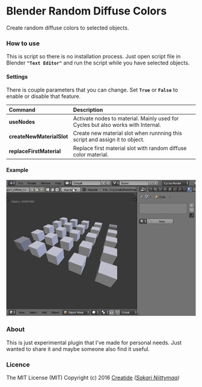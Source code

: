 Blender Random Diffuse Colors
=============================

Create random diffuse colors to selected objects.

### How to use

This is script so there is no installation process. Just open script file in Blender **`"Text Editor"`** and run the script while you have selected objects.

#### Settings

There is couple parameters that you can change. Set **`True`** or **`False`** to enable or disable that feature.

Command                   | Description
:------------------------ | :-------------------------------------------------
**useNodes**              | Activate nodes to material. Mainly used for Cycles but also works with Internal.
**createNewMaterialSlot** | Create new material slot when runnning this script and assign it to object.
**replaceFirstMaterial**  | Replace first material slot with random diffuse color material.


#### Example

![Example 1](https://github.com/Creatide/Blender_Random-Diffuse-Colors/blob/master/Random_Diffuse_Color_Example_01.gif)


### About

This is just experimental plugin that I've made for personal needs. Just wanted to share it and maybe someone also find it useful.


### Licence

The MIT License (MIT)
Copyright (c) 2016 [Creatide](http://creatide.com) *([Sakari Niittymaa](http://sakari.niittymaa.com))*